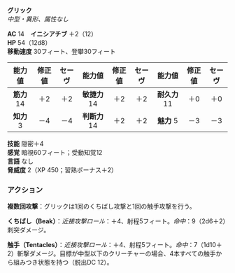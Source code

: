 **グリック**  
*中型・異形、属性なし*

**AC** 14　**イニシアチブ** ＋2（12）  
**HP** 54（12d8）  
**移動速度** 30フィート、登攀30フィート

| 能力値 | 修正値 | セーヴ | 能力値 | 修正値 | セーヴ | 能力値 | 修正値 | セーヴ |
|:---:|:---:|:---:|:---:|:---:|:---:|:---:|:---:|:---:|
| **筋力** 14 | ＋2 | ＋2 | **敏捷力** 14 | ＋2 | ＋2 | **耐久力** 11 | ＋0 | ＋0 |
| **知力** 3 | －4 | －4 | **判断力** 14 | ＋2 | ＋2 | **魅力** 5 | －3 | －3 |

**技能** 隠密＋4  
**感覚** 暗視60フィート；受動知覚12  
**言語** なし  
**脅威度** 2（XP 450；習熟ボーナス＋2）

### アクション
**複数回攻撃**：グリックは1回のくちばし攻撃と1回の触手攻撃を行う。

**くちばし（Beak）**：*近接攻撃ロール*：＋4、射程5フィート。*命中*：9（2d6＋2）刺突ダメージ。

**触手（Tentacles）**：*近接攻撃ロール*：＋4、射程5フィート。*命中*：7（1d10＋2）斬撃ダメージ。目標が中型以下のクリーチャーの場合、4本すべての触手から組みつき状態を持つ（脱出DC 12）。